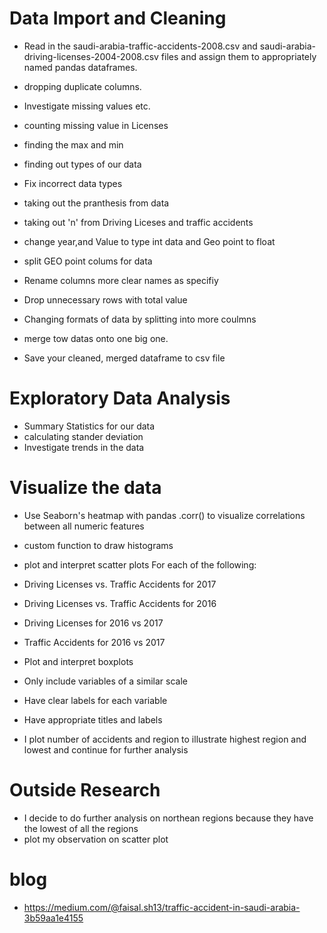 # Data Import and Cleaning
* Read in the saudi-arabia-traffic-accidents-2008.csv and saudi-arabia-driving-licenses-2004-2008.csv files and assign them to appropriately named pandas dataframes.

* dropping duplicate columns.
* Investigate missing values etc.
* counting missing value in Licenses
* finding the max and min
* finding out types of our data 
* Fix incorrect data types
* taking out the pranthesis from data 
* taking out 'n' from Driving Liceses and traffic accidents 
* change year,and Value to type int data and Geo point to float
* split GEO point colums for data
* Rename columns more clear names as specifiy 
* Drop unnecessary rows with total value 
* Changing formats of data by splitting into more coulmns 
* merge tow datas onto one big one.
* Save your cleaned, merged dataframe to csv file 

# Exploratory Data Analysis

* Summary Statistics for our data 
* calculating stander deviation 
* Investigate trends in the data

# Visualize the data

* Use Seaborn's heatmap with pandas .corr() to visualize correlations between all numeric features
* custom function to draw histograms

* plot and interpret scatter plots
For each of the following:
* Driving Licenses vs. Traffic Accidents for 2017
* Driving Licenses vs. Traffic Accidents for 2016
* Driving Licenses for 2016 vs 2017
* Traffic Accidents for 2016 vs 2017
* Plot and interpret boxplots

* Only include variables of a similar scale
* Have clear labels for each variable
* Have appropriate titles and labels

* I plot number of accidents and region to illustrate highest region and lowest and continue for further analysis 

# Outside Research

* I decide to do further analysis on northean regions because they have the lowest of all the regions 
* plot my observation on scatter plot 

# blog
* https://medium.com/@faisal.sh13/traffic-accident-in-saudi-arabia-3b59aa1e4155
